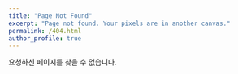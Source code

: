 ```yaml
---
title: "Page Not Found"
excerpt: "Page not found. Your pixels are in another canvas."
permalink: /404.html
author_profile: true
---
```


요청하신 페이지를 찾을 수 없습니다.
